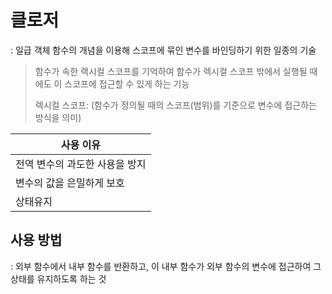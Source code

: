 # 클로저
: 일급 객체 함수의 개념을 이용해 스코프에 묶인 변수를 바인딩하기 위한 일종의 기술

> 함수가 속한 랙시컬 스코프를 기억하여 함수가 렉시컬 스코프 밖에서 실행될 때에도 이 스코프에 접근할 수 있게 하는 기능
> 
> 렉시컬 스코프: (함수가 정의될 때의 스코프(범위)를 기준으로 변수에 접근하는 방식을 의미)

|사용 이유|
|--|
|전역 변수의 과도한 사용을 방지|
|변수의 값을 은밀하게 보호|
|상태유지|

## 사용 방법
: 외부 함수에서 내부 함수를 반환하고, 이 내부 함수가 외부 함수의 변수에 접근하여 그 상태를 유지하도록 하는 것
